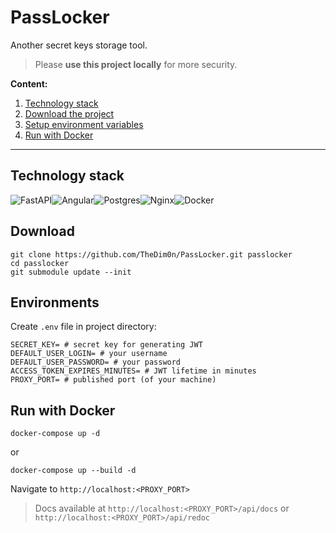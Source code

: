 # PassLocker

Another secret keys storage tool.
> Please **use this project locally** for more security.

**Content:**
1. [Technology stack](#stack)
2. [Download the project](#download)
3. [Setup environment variables](#envs)
4. [Run with Docker](#run)
---------
## Technology stack <a name="stack"></a>
![FastAPI](https://img.shields.io/badge/FastAPI-005571?style=for-the-badge&logo=fastapi)![Angular](https://img.shields.io/badge/angular-%23DD0031.svg?style=for-the-badge&logo=angular&logoColor=white)![Postgres](https://img.shields.io/badge/postgres-%23316192.svg?style=for-the-badge&logo=postgresql&logoColor=white)![Nginx](https://img.shields.io/badge/nginx-%23009639.svg?style=for-the-badge&logo=nginx&logoColor=white)![Docker](https://img.shields.io/badge/docker-%230db7ed.svg?style=for-the-badge&logo=docker&logoColor=white)

## Download <a name="download"></a>
```
git clone https://github.com/TheDim0n/PassLocker.git passlocker
cd passlocker
git submodule update --init
```

## Environments <a name="envs"></a>
Create `.env` file in project directory:
```
SECRET_KEY= # secret key for generating JWT
DEFAULT_USER_LOGIN= # your username
DEFAULT_USER_PASSWORD= # your password
ACCESS_TOKEN_EXPIRES_MINUTES= # JWT lifetime in minutes
PROXY_PORT= # published port (of your machine)
```
## Run with Docker <a name="run"></a>
```
docker-compose up -d
```
or
```
docker-compose up --build -d
```
Navigate to `http://localhost:<PROXY_PORT>`
> Docs available at `http://localhost:<PROXY_PORT>/api/docs` or `http://localhost:<PROXY_PORT>/api/redoc`
